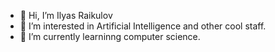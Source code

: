 - 👋 Hi, I’m Ilyas Raikulov 
- 👀 I’m interested in Artificial Intelligence and other cool staff.
- 🌱 I’m currently learninng computer science.
